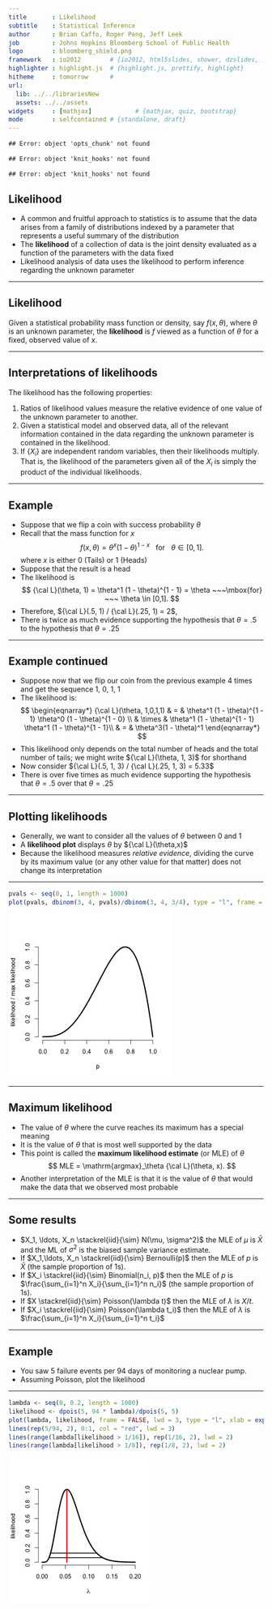 ```yaml
---
title       : Likelihood
subtitle    : Statistical Inference
author      : Brian Caffo, Roger Peng, Jeff Leek
job         : Johns Hopkins Bloomberg School of Public Health
logo        : bloomberg_shield.png
framework   : io2012        # {io2012, html5slides, shower, dzslides, ...}
highlighter : highlight.js  # {highlight.js, prettify, highlight}
hitheme     : tomorrow      # 
url:
  lib: ../../librariesNew
  assets: ../../assets
widgets     : [mathjax]            # {mathjax, quiz, bootstrap}
mode        : selfcontained # {standalone, draft}
---
```


```
## Error: object 'opts_chunk' not found
```

```
## Error: object 'knit_hooks' not found
```

```
## Error: object 'knit_hooks' not found
```


## Likelihood

- A common and fruitful approach to statistics is to assume that the data arises from a family of distributions indexed by a parameter that represents a useful summary of the distribution
- The **likelihood** of a collection of data is the joint density evaluated as a function of the parameters with the data fixed
- Likelihood analysis of data uses the likelihood to perform inference regarding the unknown parameter

---

## Likelihood

Given a statistical probability mass function or density, say $f(x, \theta)$, where $\theta$ is an unknown parameter, the **likelihood** is $f$ viewed as a function of $\theta$ for a fixed, observed value of $x$. 

---

## Interpretations of likelihoods

The likelihood has the following properties:

1. Ratios of likelihood values measure the relative evidence of one value of the unknown parameter to another.
2. Given a statistical model and observed data, all of the relevant information contained in the data regarding the unknown parameter is contained in the likelihood.
3. If $\{X_i\}$ are independent random variables, then their likelihoods multiply.  That is, the likelihood of the parameters given all of the $X_i$ is simply the product of the individual likelihoods.

---

## Example

- Suppose that we flip a coin with success probability $\theta$
- Recall that the mass function for $x$
  $$
  f(x,\theta) = \theta^x(1 - \theta)^{1 - x}  ~~~\mbox{for}~~~ \theta \in [0,1].
  $$
  where $x$ is either $0$ (Tails) or $1$ (Heads) 
- Suppose that the result is a head
- The likelihood is
  $$
  {\cal L}(\theta, 1) = \theta^1 (1 - \theta)^{1 - 1} = \theta  ~~~\mbox{for} ~~~ \theta \in [0,1].
  $$
- Therefore, ${\cal L}(.5, 1) / {\cal L}(.25, 1) = 2$, 
- There is twice as much evidence supporting the hypothesis that $\theta = .5$ to the hypothesis that $\theta = .25$

---

## Example continued

- Suppose now that we flip our coin from the previous example 4 times and get the sequence 1, 0, 1, 1
- The likelihood is:
$$
  \begin{eqnarray*}
  {\cal L}(\theta, 1,0,1,1) & = & \theta^1 (1 - \theta)^{1 - 1}
  \theta^0 (1 - \theta)^{1 - 0}  \\
& \times & \theta^1 (1 - \theta)^{1 - 1} 
   \theta^1 (1 - \theta)^{1 - 1}\\
& = &  \theta^3(1 - \theta)^1
  \end{eqnarray*}
$$
- This likelihood only depends on the total number of heads and the total number of tails; we might write ${\cal L}(\theta, 1, 3)$ for shorthand
- Now consider ${\cal L}(.5, 1, 3) / {\cal L}(.25, 1, 3) = 5.33$
- There is over five times as much evidence supporting the hypothesis that $\theta = .5$ over that $\theta = .25$

---

## Plotting likelihoods

- Generally, we want to consider all the values of $\theta$ between 0 and 1
- A **likelihood plot** displays $\theta$ by ${\cal L}(\theta,x)$
- Because the likelihood measures *relative evidence*, dividing the curve by its maximum value (or any other value for that matter) does not change its interpretation

---

```r
pvals <- seq(0, 1, length = 1000)
plot(pvals, dbinom(3, 4, pvals)/dbinom(3, 4, 3/4), type = "l", frame = FALSE, lwd = 3, xlab = "p", ylab = "likelihood / max likelihood")
```

![plot of chunk unnamed-chunk-1](assets/fig/unnamed-chunk-1.png) 



---

## Maximum likelihood

- The value of $\theta$ where the curve reaches its maximum has a special meaning
- It is the value of $\theta$ that is most well supported by the data
- This point is called the **maximum likelihood estimate** (or MLE) of $\theta$
  $$
  MLE = \mathrm{argmax}_\theta {\cal L}(\theta, x).
  $$
- Another interpretation of the MLE is that it is the value of $\theta$ that would make the data that we observed most probable

---
## Some results
* $X_1, \ldots, X_n \stackrel{iid}{\sim} N(\mu, \sigma^2)$ the MLE of $\mu$ is $\bar X$ and the ML of $\sigma^2$ is the biased sample variance estimate.
* If $X_1,\ldots, X_n \stackrel{iid}{\sim} Bernoulli(p)$ then the MLE of $p$ is $\bar X$ (the sample proportion of 1s).
* If $X_i \stackrel{iid}{\sim} Binomial(n_i, p)$ then the MLE of $p$ is $\frac{\sum_{i=1}^n X_i}{\sum_{i=1}^n n_i}$ (the sample proportion of 1s).
* If $X \stackrel{iid}{\sim} Poisson(\lambda t)$ then the MLE of $\lambda$ is $X/t$.
* If $X_i \stackrel{iid}{\sim} Poisson(\lambda t_i)$ then the MLE of $\lambda$ is
  $\frac{\sum_{i=1}^n X_i}{\sum_{i=1}^n t_i}$

---
## Example
* You saw 5 failure events per 94 days of monitoring a nuclear pump. 
* Assuming Poisson, plot the likelihood

---

```r
lambda <- seq(0, 0.2, length = 1000)
likelihood <- dpois(5, 94 * lambda)/dpois(5, 5)
plot(lambda, likelihood, frame = FALSE, lwd = 3, type = "l", xlab = expression(lambda))
lines(rep(5/94, 2), 0:1, col = "red", lwd = 3)
lines(range(lambda[likelihood > 1/16]), rep(1/16, 2), lwd = 2)
lines(range(lambda[likelihood > 1/8]), rep(1/8, 2), lwd = 2)
```

![plot of chunk unnamed-chunk-2](assets/fig/unnamed-chunk-2.png) 




